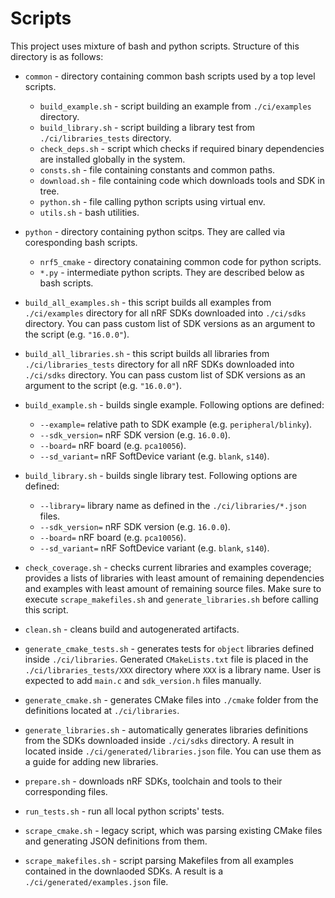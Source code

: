 # Scripts

This project uses mixture of bash and python scripts. Structure of this directory
is as follows:

- `common` - directory containing common bash scripts used by a top level scripts.

  - `build_example.sh` - script building an example from `./ci/examples`
    directory.
  - `build_library.sh` - script building a library test from
    `./ci/libraries_tests` directory.
  - `check_deps.sh` - script which checks if required binary dependencies are
    installed globally in the system.
  - `consts.sh` - file containing constants and common paths.
  - `download.sh` - file containing code which downloads tools and SDK in tree.
  - `python.sh` - file calling python scripts using virtual env.
  - `utils.sh` - bash utilities.

- `python` - directory containing python scitps. They are called via coresponding
  bash scripts.

  - `nrf5_cmake` - directory conataining common code for python scripts.
  - `*.py` - intermediate python scripts. They are described below as bash scripts.

- `build_all_examples.sh` - this script builds all examples from `./ci/examples`
  directory for all nRF SDKs downloaded into `./ci/sdks` directory. You can pass
  custom list of SDK versions as an argument to the script (e.g. `"16.0.0"`).

- `build_all_libraries.sh` - this script builds all libraries from
  `./ci/libraries_tests` directory for all nRF SDKs downloaded into `./ci/sdks`
  directory. You can pass custom list of SDK versions as an argument to the
  script (e.g. `"16.0.0"`).

- `build_example.sh` - builds single example. Following options are defined:

  - `--example=` relative path to SDK example (e.g. `peripheral/blinky`).
  - `--sdk_version=` nRF SDK version (e.g. `16.0.0`).
  - `--board=` nRF board (e.g. `pca10056`).
  - `--sd_variant=` nRF SoftDevice variant (e.g. `blank`, `s140`).

- `build_library.sh` - builds single library test. Following options are defined:

  - `--library=` library name as defined in the `./ci/libraries/*.json` files.
  - `--sdk_version=` nRF SDK version (e.g. `16.0.0`).
  - `--board=` nRF board (e.g. `pca10056`).
  - `--sd_variant=` nRF SoftDevice variant (e.g. `blank`, `s140`).

- `check_coverage.sh` - checks current libraries and examples coverage;
  provides a lists of libraries with least amount of remaining dependencies and
  examples with least amount of remaining source files. Make sure to execute
  `scrape_makefiles.sh` and `generate_libraries.sh` before calling this script.

- `clean.sh` - cleans build and autogenerated artifacts.

- `generate_cmake_tests.sh` - generates tests for `object` libraries defined
  inside `./ci/libraries`. Generated `CMakeLists.txt` file is placed in the
  `./ci/libraries_tests/XXX` directory where `XXX` is a library name. User is
  expected to add `main.c` and `sdk_version.h` files manually.

- `generate_cmake.sh` - generates CMake files into `./cmake` folder from the
  definitions located at `./ci/libraries`.

- `generate_libraries.sh` - automatically generates libraries definitions from
  the SDKs downloaded inside `./ci/sdks` directory. A result in located inside
  `./ci/generated/libraries.json` file. You can use them as a guide for adding
  new libraries.

- `prepare.sh` - downloads nRF SDKs, toolchain and tools to their corresponding
  files.

- `run_tests.sh` - run all local python scripts' tests.

- `scrape_cmake.sh` - legacy script, which was parsing existing CMake files and
  generating JSON definitions from them.

- `scrape_makefiles.sh` - script parsing Makefiles from all examples contained
  in the downlaoded SDKs. A result is a `./ci/generated/examples.json` file.

